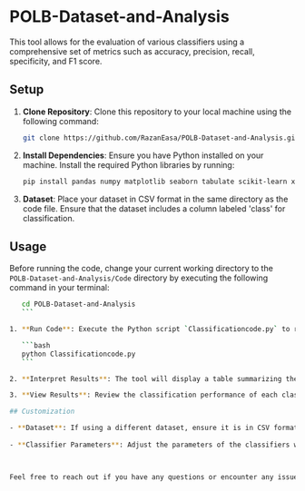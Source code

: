 # POLB-Dataset-and-Analysis

This tool allows for the evaluation of various classifiers using a comprehensive set of metrics such as accuracy, precision, recall, specificity, and F1 score.

## Setup

1. **Clone Repository**: Clone this repository to your local machine using the following command:

    ```bash
    git clone https://github.com/RazanEasa/POLB-Dataset-and-Analysis.git
    ```

2. **Install Dependencies**: Ensure you have Python installed on your machine. Install the required Python libraries by running:

    ```bash
    pip install pandas numpy matplotlib seaborn tabulate scikit-learn xgboost
    ```

3. **Dataset**: Place your dataset in CSV format in the same directory as the code file. Ensure that the dataset includes a column labeled 'class' for classification.

## Usage

Before running the code, change your current working directory to the `POLB-Dataset-and-Analysis/Code` directory by executing the following command in your terminal:

 ```bash
    cd POLB-Dataset-and-Analysis
    ```

1. **Run Code**: Execute the Python script `Classificationcode.py` to run the classifier evaluation tool. This script evaluates various classifiers on the provided dataset and outputs the results to the console.

    ```bash
    python Classificationcode.py
    ```

2. **Interpret Results**: The tool will display a table summarizing the performance of each classifier in terms of accuracy, precision, recall, specificity, and F1 score.

3. **View Results**: Review the classification performance of each classifier and compare their effectiveness in handling your dataset.

## Customization

- **Dataset**: If using a different dataset, ensure it is in CSV format and contains a column labeled 'class' for classification.
  
- **Classifier Parameters**: Adjust the parameters of the classifiers within the script to optimize performance for your specific dataset.



Feel free to reach out if you have any questions or encounter any issues!


